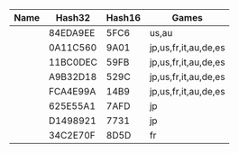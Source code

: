 | Name | Hash32 | Hash16 | Games |
|------|--------|--------|-------|
||84EDA9EE|5FC6|us,au
||0A11C560|9A01|jp,us,fr,it,au,de,es
||11BC0DEC|59FB|jp,us,fr,it,au,de,es
||A9B32D18|529C|jp,us,fr,it,au,de,es
||FCA4E99A|14B9|jp,us,fr,it,au,de,es
||625E55A1|7AFD|jp
||D1498921|7731|jp
||34C2E70F|8D5D|fr
